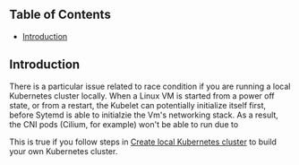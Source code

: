 
## Table of Contents

- [Introduction](#introduction)

## Introduction
There is a particular issue related to race condition if you are running a local Kubernetes cluster locally. When a Linux VM is started from a power off state, or from a restart, the Kubelet can potentially initialize itself first, before Sytemd is able to initialzie the Vm's networking stack. 
As a result, the CNI pods (Cilium, for example) won't be able to run due to 

This is true if you follow steps in [Create local Kubernetes cluster](<Create local Kubernetes cluster.md>) to build your own Kubernetes cluster. 
